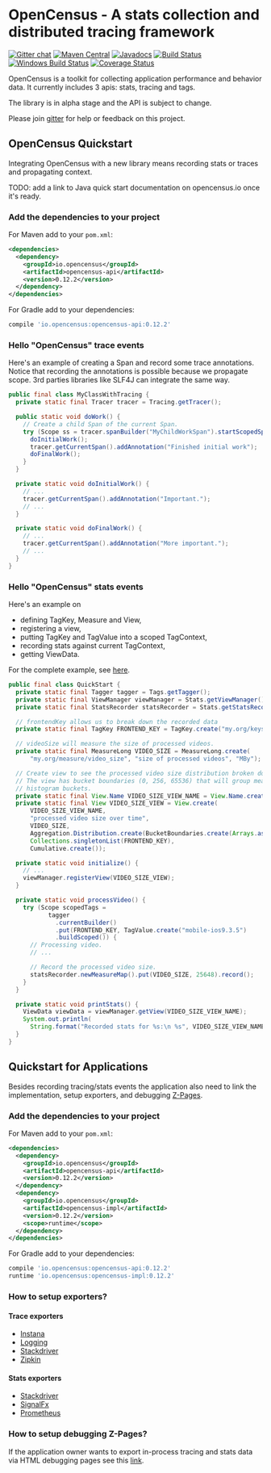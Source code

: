 # OpenCensus - A stats collection and distributed tracing framework
[![Gitter chat][gitter-image]][gitter-url]
[![Maven Central][maven-image]][maven-url]
[![Javadocs][javadoc-image]][javadoc-url]
[![Build Status][travis-image]][travis-url]
[![Windows Build Status][appveyor-image]][appveyor-url]
[![Coverage Status][codecov-image]][codecov-url]


OpenCensus is a toolkit for collecting application performance and behavior data. It currently
includes 3 apis: stats, tracing and tags.

The library is in alpha stage and the API is subject to change.

Please join [gitter](https://gitter.im/census-instrumentation/Lobby) for help or feedback on this
project.

## OpenCensus Quickstart

Integrating OpenCensus with a new library means recording stats or traces and propagating context.

TODO: add a link to Java quick start documentation on opencensus.io once it's ready.

### Add the dependencies to your project

For Maven add to your `pom.xml`:
```xml
<dependencies>
  <dependency>
    <groupId>io.opencensus</groupId>
    <artifactId>opencensus-api</artifactId>
    <version>0.12.2</version>
  </dependency>
</dependencies>
```

For Gradle add to your dependencies:
```gradle
compile 'io.opencensus:opencensus-api:0.12.2'
```

### Hello "OpenCensus" trace events

Here's an example of creating a Span and record some trace annotations. Notice that recording the
annotations is possible because we propagate scope. 3rd parties libraries like SLF4J can integrate
the same way.

```java
public final class MyClassWithTracing {
  private static final Tracer tracer = Tracing.getTracer();

  public static void doWork() {
    // Create a child Span of the current Span.
    try (Scope ss = tracer.spanBuilder("MyChildWorkSpan").startScopedSpan()) {
      doInitialWork();
      tracer.getCurrentSpan().addAnnotation("Finished initial work");
      doFinalWork();
    }
  }

  private static void doInitialWork() {
    // ...
    tracer.getCurrentSpan().addAnnotation("Important.");
    // ...
  }

  private static void doFinalWork() {
    // ...
    tracer.getCurrentSpan().addAnnotation("More important.");
    // ...
  }
}
```

### Hello "OpenCensus" stats events

Here's an example on
 * defining TagKey, Measure and View,
 * registering a view,
 * putting TagKey and TagValue into a scoped TagContext,
 * recording stats against current TagContext,
 * getting ViewData.

 
For the complete example, see
[here](https://github.com/census-instrumentation/opencensus-java/blob/master/examples/src/main/java/io/opencensus/examples/helloworld/QuickStart.java).

```java
public final class QuickStart {
  private static final Tagger tagger = Tags.getTagger();
  private static final ViewManager viewManager = Stats.getViewManager();
  private static final StatsRecorder statsRecorder = Stats.getStatsRecorder();  

  // frontendKey allows us to break down the recorded data
  private static final TagKey FRONTEND_KEY = TagKey.create("my.org/keys/frontend");

  // videoSize will measure the size of processed videos.
  private static final MeasureLong VIDEO_SIZE = MeasureLong.create(
      "my.org/measure/video_size", "size of processed videos", "MBy");

  // Create view to see the processed video size distribution broken down by frontend.
  // The view has bucket boundaries (0, 256, 65536) that will group measure values into
  // histogram buckets.
  private static final View.Name VIDEO_SIZE_VIEW_NAME = View.Name.create("my.org/views/video_size");
  private static final View VIDEO_SIZE_VIEW = View.create(
      VIDEO_SIZE_VIEW_NAME,
      "processed video size over time",
      VIDEO_SIZE,
      Aggregation.Distribution.create(BucketBoundaries.create(Arrays.asList(0.0, 256.0, 65536.0))),
      Collections.singletonList(FRONTEND_KEY),
      Cumulative.create());

  private static void initialize() {
    // ...
    viewManager.registerView(VIDEO_SIZE_VIEW);
  }

  private static void processVideo() {
    try (Scope scopedTags =
           tagger
             .currentBuilder()
             .put(FRONTEND_KEY, TagValue.create("mobile-ios9.3.5")
             .buildScoped()) {
      // Processing video.
      // ...

      // Record the processed video size.
      statsRecorder.newMeasureMap().put(VIDEO_SIZE, 25648).record();
    }
  }

  private static void printStats() {
    ViewData viewData = viewManager.getView(VIDEO_SIZE_VIEW_NAME);
    System.out.println(
      String.format("Recorded stats for %s:\n %s", VIDEO_SIZE_VIEW_NAME.asString(), viewData));
  }
}
```

## Quickstart for Applications

Besides recording tracing/stats events the application also need to link the implementation,
setup exporters, and debugging [Z-Pages](https://github.com/census-instrumentation/opencensus-java/tree/master/contrib/zpages).

### Add the dependencies to your project

For Maven add to your `pom.xml`:
```xml
<dependencies>
  <dependency>
    <groupId>io.opencensus</groupId>
    <artifactId>opencensus-api</artifactId>
    <version>0.12.2</version>
  </dependency>
  <dependency>
    <groupId>io.opencensus</groupId>
    <artifactId>opencensus-impl</artifactId>
    <version>0.12.2</version>
    <scope>runtime</scope>
  </dependency>
</dependencies>
```

For Gradle add to your dependencies:
```gradle
compile 'io.opencensus:opencensus-api:0.12.2'
runtime 'io.opencensus:opencensus-impl:0.12.2'
```

### How to setup exporters?

#### Trace exporters
* [Instana][TraceExporterInstana]
* [Logging][TraceExporterLogging]
* [Stackdriver][TraceExporterStackdriver]
* [Zipkin][TraceExporterZipkin]

#### Stats exporters
* [Stackdriver][StatsExporterStackdriver]
* [SignalFx][StatsExporterSignalFx]
* [Prometheus][StatsExporterPrometheus]

### How to setup debugging Z-Pages?

If the application owner wants to export in-process tracing and stats data via HTML debugging pages
see this [link](https://github.com/census-instrumentation/opencensus-java/tree/master/contrib/zpages#quickstart).

[travis-image]: https://travis-ci.org/census-instrumentation/opencensus-java.svg?branch=master
[travis-url]: https://travis-ci.org/census-instrumentation/opencensus-java
[appveyor-image]: https://ci.appveyor.com/api/projects/status/hxthmpkxar4jq4be/branch/master?svg=true
[appveyor-url]: https://ci.appveyor.com/project/opencensusjavateam/opencensus-java/branch/master
[javadoc-image]: https://www.javadoc.io/badge/io.opencensus/opencensus-api.svg
[javadoc-url]: https://www.javadoc.io/doc/io.opencensus/opencensus-api
[maven-image]: https://maven-badges.herokuapp.com/maven-central/io.opencensus/opencensus-api/badge.svg
[maven-url]: https://maven-badges.herokuapp.com/maven-central/io.opencensus/opencensus-api
[gitter-image]: https://badges.gitter.im/census-instrumentation/lobby.svg
[gitter-url]: https://gitter.im/census-instrumentation/lobby?utm_source=badge&utm_medium=badge&utm_campaign=pr-badge&utm_content=badge
[codecov-image]: https://codecov.io/gh/census-instrumentation/opencensus-java/branch/master/graph/badge.svg
[codecov-url]: https://codecov.io/gh/census-instrumentation/opencensus-java/branch/master/
[TraceExporterInstana]: https://github.com/census-instrumentation/opencensus-java/tree/master/exporters/trace/instana#quickstart
[TraceExporterLogging]: https://github.com/census-instrumentation/opencensus-java/tree/master/exporters/trace/logging#quickstart
[TraceExporterStackdriver]: https://github.com/census-instrumentation/opencensus-java/tree/master/exporters/trace/stackdriver#quickstart
[TraceExporterZipkin]: https://github.com/census-instrumentation/opencensus-java/tree/master/exporters/trace/zipkin#quickstart
[StatsExporterStackdriver]: https://github.com/census-instrumentation/opencensus-java/tree/master/exporters/stats/stackdriver#quickstart
[StatsExporterSignalFx]: https://github.com/census-instrumentation/opencensus-java/tree/master/exporters/stats/signalfx#quickstart
[StatsExporterPrometheus]: https://github.com/census-instrumentation/opencensus-java/tree/master/exporters/stats/prometheus#quickstart
